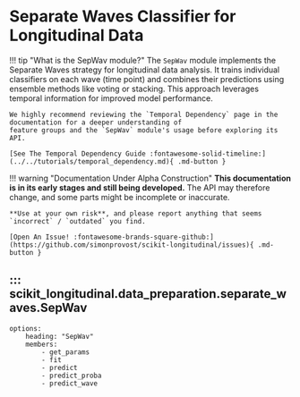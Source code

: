 # Separate Waves Classifier for Longitudinal Data

!!! tip "What is the SepWav module?"
    The `SepWav` module implements the Separate Waves strategy for longitudinal data analysis. 
    It trains individual classifiers on each wave (time point) and combines their predictions using ensemble methods 
    like voting or stacking. This approach leverages temporal information for improved model performance.

    We highly recommend reviewing the `Temporal Dependency` page in the documentation for a deeper understanding of 
    feature groups and the `SepWav` module's usage before exploring its API.

    [See The Temporal Dependency Guide :fontawesome-solid-timeline:](../../tutorials/temporal_dependency.md){ .md-button }

!!! warning "Documentation Under Alpha Construction"
    **This documentation is in its early stages and still being developed.** The API may therefore change, and some parts might be incomplete or inaccurate.

    **Use at your own risk**, and please report anything that seems `incorrect` / `outdated` you find.

    [Open An Issue! :fontawesome-brands-square-github:](https://github.com/simonprovost/scikit-longitudinal/issues){ .md-button }

## ::: scikit_longitudinal.data_preparation.separate_waves.SepWav
    options:
        heading: "SepWav"
        members:
            - get_params
            - fit
            - predict
            - predict_proba
            - predict_wave